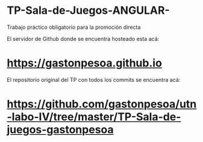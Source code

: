# TP-Sala-de-Juegos-ANGULAR-
Trabajo práctico obligatorio para la promoción directa

El servidor de Github donde se encuentra hosteado esta acá:
# https://gastonpesoa.github.io

El repositorio original del TP con todos los commits se encuentra acá: 
# https://github.com/gastonpesoa/utn-labo-IV/tree/master/TP-Sala-de-juegos-gastonpesoa


